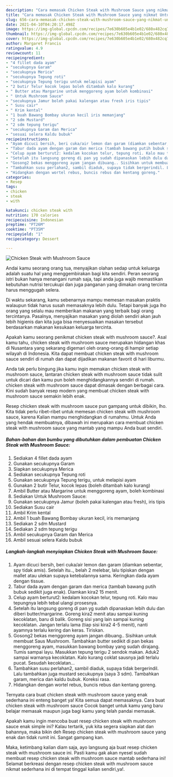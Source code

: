 ```yaml
---
description: "Cara memasak Chicken Steak with Mushroom Sauce yang nikmat Untuk Jualan"
title: "Cara memasak Chicken Steak with Mushroom Sauce yang nikmat Untuk Jualan"
slug: 656-cara-memasak-chicken-steak-with-mushroom-sauce-yang-nikmat-untuk-jualan
date: 2021-04-10T04:20:17.498Z
image: https://img-global.cpcdn.com/recipes/7e630b605e4b1e02/680x482cq70/chicken-steak-with-mushroom-sauce-foto-resep-utama.jpg
thumbnail: https://img-global.cpcdn.com/recipes/7e630b605e4b1e02/680x482cq70/chicken-steak-with-mushroom-sauce-foto-resep-utama.jpg
cover: https://img-global.cpcdn.com/recipes/7e630b605e4b1e02/680x482cq70/chicken-steak-with-mushroom-sauce-foto-resep-utama.jpg
author: Margaret Francis
ratingvalue: 4.9
reviewcount: 11
recipeingredient:
- "4 fillet dada ayam"
- "secukupnya Garam"
- "secukupnya Merica"
- "secukupnya Tepung roti"
- "secukupnya Tepung terigu untuk melapisi ayam"
- "2 butir Telur kocok lepas boleh ditambah kalo kurang"
- " Butter atau Margarine untuk menggoreng ayam boleh kombinasi"
- " Untuk Mushroom Sauce"
- "secukupnya Jamur boleh pakai kalengan atau fresh iris tipis"
- " Susu cair"
- " Krim kental"
- "1 buah Bawang Bombay ukuran kecil iris memanjang"
- "2 sdm Mustard"
- "2 sdm tepung terigu"
- "secukupnya Garam dan Merica"
- "sesuai selera Kaldu bubuk"
recipeinstructions:
- "Ayam dicuci bersih, beri cuka/air lemon dan garam (diamkan sebentar, spy tidak amis). Setelah itu.., belah 2 melebar, lalu tipiskan dengan mallet atau ulekan supaya ketebalannya sama. Keringkan dada ayam dengan tissue."
- "Tabur dada ayam dengan garam dan merica (tambah bawang putih bubuk sedikit juga enak). Diamkan kira2 15 menit."
- "Celup ayam berturut2: kedalam kocokan telur, tepung roti. Kalo mau tepungnya lebih tebal ulangi prosesnya."
- "Setelah itu langsung goreng di pan yg sudah dipanaskan lebih dulu dan diberi butter/margarine. Goreng kira2 menit atau sampai kuning kecoklatan, baru di balik. Goreng sisi yang lain sampai kuning kecoklatan. Jangan terlalu lama (tiap sisi kira2 4-5 menit), nanti ayamnya terlalu kering dan keras. Tiriskan."
- "Gosong2 bekas menggoreng ayam jangan dibuang.. Sisihkan untuk membuat Saus Mushroom. Tambahkan butter sedikit di pan bekas menggoreng ayam, masukkan bawang bombay yang sudah dirajang. Tumis sampai layu. Masukkan tepung terigu 2 sendok makan. Aduk2 sampai warnanya kecoklatan. Kalo kurang coklat sausnya jadi terlalu pucat. Sesudah kecoklatan..."
- "Tambahkan susu perlahan2, sambil diaduk, supaya tidak bergerindil. Lalu tambahkan juga mustard secukupnya (saya 3 sdm). Tambahkan garam, merica dan kaldu bubuk. Koreksi rasa."
- "Hidangkan dengan wortel rebus, buncis rebus dan kentang goreng."
categories:
- Resep
tags:
- chicken
- steak
- with

katakunci: chicken steak with 
nutrition: 170 calories
recipecuisine: Indonesian
preptime: "PT26M"
cooktime: "PT35M"
recipeyield: "1"
recipecategory: Dessert

---
```



![Chicken Steak with Mushroom Sauce](https://img-global.cpcdn.com/recipes/7e630b605e4b1e02/680x482cq70/chicken-steak-with-mushroom-sauce-foto-resep-utama.jpg)

Andai kamu seorang orang tua, menyajikan olahan sedap untuk keluarga adalah suatu hal yang menggembirakan bagi kita sendiri. Peran seorang istri bukan hanya menangani rumah saja, tapi anda juga wajib memastikan kebutuhan nutrisi tercukupi dan juga panganan yang dimakan orang tercinta harus menggugah selera.

Di waktu  sekarang, kamu sebenarnya mampu memesan masakan praktis walaupun tidak harus susah memasaknya lebih dulu. Tetapi banyak juga lho orang yang selalu mau memberikan makanan yang terbaik bagi orang tercintanya. Pasalnya, menyajikan masakan yang diolah sendiri akan jauh lebih higienis dan kita juga bisa menyesuaikan masakan tersebut berdasarkan makanan kesukaan keluarga tercinta. 



Apakah kamu seorang penikmat chicken steak with mushroom sauce?. Asal kamu tahu, chicken steak with mushroom sauce merupakan hidangan khas di Nusantara yang sekarang digemari oleh orang-orang di hampir setiap wilayah di Indonesia. Kita dapat membuat chicken steak with mushroom sauce sendiri di rumah dan dapat dijadikan makanan favorit di hari liburmu.

Anda tak perlu bingung jika kamu ingin memakan chicken steak with mushroom sauce, lantaran chicken steak with mushroom sauce tidak sulit untuk dicari dan kamu pun boleh menghidangkannya sendiri di rumah. chicken steak with mushroom sauce dapat dimasak dengan berbagai cara. Kini sudah banyak resep modern yang membuat chicken steak with mushroom sauce semakin lebih enak.

Resep chicken steak with mushroom sauce pun gampang untuk dibikin, lho. Kita tidak perlu ribet-ribet untuk memesan chicken steak with mushroom sauce, karena Kalian mampu menghidangkan di rumahmu. Untuk Anda yang hendak membuatnya, dibawah ini merupakan cara membuat chicken steak with mushroom sauce yang mantab yang mampu Anda buat sendiri.

<!--inarticleads1-->

##### Bahan-bahan dan bumbu yang dibutuhkan dalam pembuatan Chicken Steak with Mushroom Sauce:

1. Sediakan 4 fillet dada ayam
1. Gunakan secukupnya Garam
1. Siapkan secukupnya Merica
1. Sediakan secukupnya Tepung roti
1. Gunakan secukupnya Tepung terigu, untuk melapisi ayam
1. Gunakan 2 butir Telur, kocok lepas (boleh ditambah kalo kurang)
1. Ambil  Butter atau Margarine untuk menggoreng ayam, boleh kombinasi
1. Sediakan  Untuk Mushroom Sauce:
1. Gunakan secukupnya Jamur (boleh pakai kalengan atau fresh), iris tipis
1. Sediakan  Susu cair
1. Ambil  Krim kental
1. Ambil 1 buah Bawang Bombay ukuran kecil, iris memanjang
1. Sediakan 2 sdm Mustard
1. Sediakan 2 sdm tepung terigu
1. Ambil secukupnya Garam dan Merica
1. Ambil sesuai selera Kaldu bubuk




<!--inarticleads2-->

##### Langkah-langkah menyiapkan Chicken Steak with Mushroom Sauce:

1. Ayam dicuci bersih, beri cuka/air lemon dan garam (diamkan sebentar, spy tidak amis). Setelah itu.., belah 2 melebar, lalu tipiskan dengan mallet atau ulekan supaya ketebalannya sama. Keringkan dada ayam dengan tissue.
1. Tabur dada ayam dengan garam dan merica (tambah bawang putih bubuk sedikit juga enak). Diamkan kira2 15 menit.
1. Celup ayam berturut2: kedalam kocokan telur, tepung roti. Kalo mau tepungnya lebih tebal ulangi prosesnya.
1. Setelah itu langsung goreng di pan yg sudah dipanaskan lebih dulu dan diberi butter/margarine. Goreng kira2 menit atau sampai kuning kecoklatan, baru di balik. Goreng sisi yang lain sampai kuning kecoklatan. Jangan terlalu lama (tiap sisi kira2 4-5 menit), nanti ayamnya terlalu kering dan keras. Tiriskan.
1. Gosong2 bekas menggoreng ayam jangan dibuang.. Sisihkan untuk membuat Saus Mushroom. Tambahkan butter sedikit di pan bekas menggoreng ayam, masukkan bawang bombay yang sudah dirajang. Tumis sampai layu. Masukkan tepung terigu 2 sendok makan. Aduk2 sampai warnanya kecoklatan. Kalo kurang coklat sausnya jadi terlalu pucat. Sesudah kecoklatan...
1. Tambahkan susu perlahan2, sambil diaduk, supaya tidak bergerindil. Lalu tambahkan juga mustard secukupnya (saya 3 sdm). Tambahkan garam, merica dan kaldu bubuk. Koreksi rasa.
1. Hidangkan dengan wortel rebus, buncis rebus dan kentang goreng.




Ternyata cara buat chicken steak with mushroom sauce yang enak sederhana ini enteng banget ya! Kita semua dapat memasaknya. Cara buat chicken steak with mushroom sauce Cocok banget untuk kamu yang baru belajar memasak maupun juga bagi kamu yang telah pandai memasak.

Apakah kamu ingin mencoba buat resep chicken steak with mushroom sauce enak simple ini? Kalau tertarik, yuk kita segera siapkan alat dan bahannya, maka bikin deh Resep chicken steak with mushroom sauce yang enak dan tidak rumit ini. Sangat gampang kan. 

Maka, ketimbang kalian diam saja, ayo langsung aja buat resep chicken steak with mushroom sauce ini. Pasti kamu gak akan nyesel sudah membuat resep chicken steak with mushroom sauce mantab sederhana ini! Selamat berkreasi dengan resep chicken steak with mushroom sauce nikmat sederhana ini di tempat tinggal kalian sendiri,ya!.

